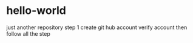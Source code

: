 # hello-world
just another repository 
step 1 
create git hub account 
verify account 
then follow all the step 

